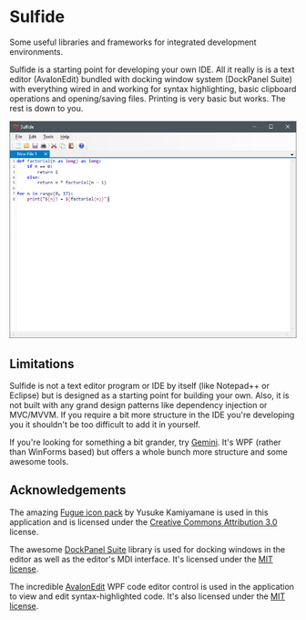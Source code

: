 # Sulfide
Some useful libraries and frameworks for integrated development environments. 

Sulfide is a starting point for developing your own IDE. All it really is is a text editor (AvalonEdit) bundled with docking window system (DockPanel Suite) with everything wired in and working for syntax highlighting, basic clipboard operations and opening/saving files. Printing is very basic but works. The rest is down to you.

![Screenshot](https://github.com/lambdacasserole/sulfide/raw/master/Assets/screenshot.png)

## Limitations

Sulfide is not a text editor program or IDE by itself (like Notepad++ or Eclipse) but is designed as a starting point for building your own. Also, it is not built with any grand design patterns like dependency injection or MVC/MVVM. If you require a bit more structure in the IDE you're developing you it shouldn't be too difficult to add it in yourself. 

If you're looking for something a bit grander, try [Gemini](https://github.com/tgjones/gemini). It's WPF (rather than WinForms based) but offers a whole bunch more structure and some awesome tools.

## Acknowledgements

The amazing [Fugue icon pack](http://p.yusukekamiyamane.com/) by Yusuke Kamiyamane is used in this application and is licensed under the [Creative Commons Attribution 3.0](http://creativecommons.org/licenses/by/3.0/) license.

The awesome [DockPanel Suite](https://github.com/dockpanelsuite/dockpanelsuite) library is used for docking windows in the editor as well as the editor's MDI interface. It's licensed under the [MIT license](https://opensource.org/licenses/MIT).

The incredible [AvalonEdit](https://github.com/icsharpcode/AvalonEdit) WPF code editor control is used in the application to view and edit syntax-highlighted code. It's also licensed under the [MIT license](https://opensource.org/licenses/MIT).
